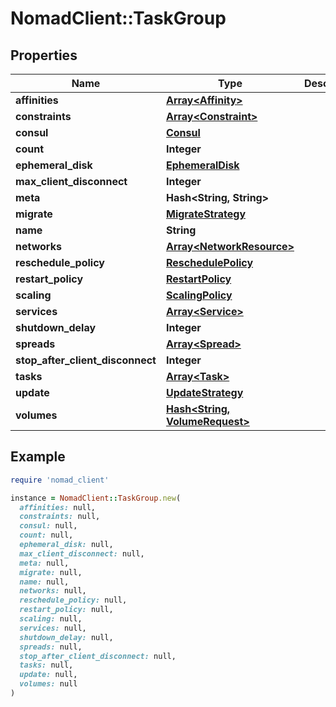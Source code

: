 # NomadClient::TaskGroup

## Properties

| Name | Type | Description | Notes |
| ---- | ---- | ----------- | ----- |
| **affinities** | [**Array&lt;Affinity&gt;**](Affinity.md) |  | [optional] |
| **constraints** | [**Array&lt;Constraint&gt;**](Constraint.md) |  | [optional] |
| **consul** | [**Consul**](Consul.md) |  | [optional] |
| **count** | **Integer** |  | [optional] |
| **ephemeral_disk** | [**EphemeralDisk**](EphemeralDisk.md) |  | [optional] |
| **max_client_disconnect** | **Integer** |  | [optional] |
| **meta** | **Hash&lt;String, String&gt;** |  | [optional] |
| **migrate** | [**MigrateStrategy**](MigrateStrategy.md) |  | [optional] |
| **name** | **String** |  | [optional] |
| **networks** | [**Array&lt;NetworkResource&gt;**](NetworkResource.md) |  | [optional] |
| **reschedule_policy** | [**ReschedulePolicy**](ReschedulePolicy.md) |  | [optional] |
| **restart_policy** | [**RestartPolicy**](RestartPolicy.md) |  | [optional] |
| **scaling** | [**ScalingPolicy**](ScalingPolicy.md) |  | [optional] |
| **services** | [**Array&lt;Service&gt;**](Service.md) |  | [optional] |
| **shutdown_delay** | **Integer** |  | [optional] |
| **spreads** | [**Array&lt;Spread&gt;**](Spread.md) |  | [optional] |
| **stop_after_client_disconnect** | **Integer** |  | [optional] |
| **tasks** | [**Array&lt;Task&gt;**](Task.md) |  | [optional] |
| **update** | [**UpdateStrategy**](UpdateStrategy.md) |  | [optional] |
| **volumes** | [**Hash&lt;String, VolumeRequest&gt;**](VolumeRequest.md) |  | [optional] |

## Example

```ruby
require 'nomad_client'

instance = NomadClient::TaskGroup.new(
  affinities: null,
  constraints: null,
  consul: null,
  count: null,
  ephemeral_disk: null,
  max_client_disconnect: null,
  meta: null,
  migrate: null,
  name: null,
  networks: null,
  reschedule_policy: null,
  restart_policy: null,
  scaling: null,
  services: null,
  shutdown_delay: null,
  spreads: null,
  stop_after_client_disconnect: null,
  tasks: null,
  update: null,
  volumes: null
)
```


